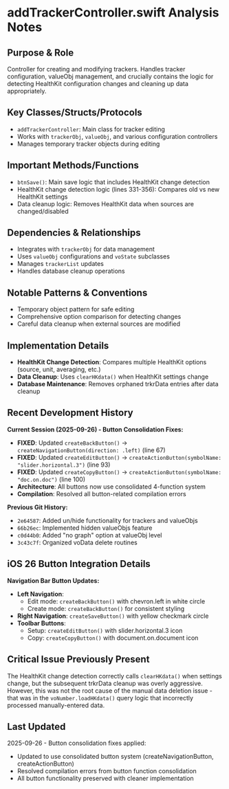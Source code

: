 # addTrackerController.swift Analysis Notes

## Purpose & Role
Controller for creating and modifying trackers. Handles tracker configuration, valueObj management, and crucially contains the logic for detecting HealthKit configuration changes and cleaning up data appropriately.

## Key Classes/Structs/Protocols
- `addTrackerController`: Main class for tracker editing
- Works with `trackerObj`, `valueObj`, and various configuration controllers
- Manages temporary tracker objects during editing

## Important Methods/Functions
- `btnSave()`: Main save logic that includes HealthKit change detection
- HealthKit change detection logic (lines 331-356): Compares old vs new HealthKit settings
- Data cleanup logic: Removes HealthKit data when sources are changed/disabled

## Dependencies & Relationships
- Integrates with `trackerObj` for data management
- Uses `valueObj` configurations and `voState` subclasses
- Manages `trackerList` updates
- Handles database cleanup operations

## Notable Patterns & Conventions
- Temporary object pattern for safe editing
- Comprehensive option comparison for detecting changes
- Careful data cleanup when external sources are modified

## Implementation Details
- **HealthKit Change Detection**: Compares multiple HealthKit options (source, unit, averaging, etc.)
- **Data Cleanup**: Uses `clearHKdata()` when HealthKit settings change
- **Database Maintenance**: Removes orphaned trkrData entries after data cleanup

## Recent Development History
**Current Session (2025-09-26) - Button Consolidation Fixes:**
- **FIXED**: Updated `createBackButton()` → `createNavigationButton(direction: .left)` (line 67)
- **FIXED**: Updated `createEditButton()` → `createActionButton(symbolName: "slider.horizontal.3")` (line 93)
- **FIXED**: Updated `createCopyButton()` → `createActionButton(symbolName: "doc.on.doc")` (line 100)
- **Architecture**: All buttons now use consolidated 4-function system
- **Compilation**: Resolved all button-related compilation errors

**Previous Git History:**
- `2e64587`: Added un/hide functionality for trackers and valueObjs
- `66b26ec`: Implemented hidden valueObjs feature
- `c0d44b0`: Added "no graph" option at valueObj level
- `3c43c7f`: Organized voData delete routines

## iOS 26 Button Integration Details
**Navigation Bar Button Updates:**
- **Left Navigation**:
  - Edit mode: `createBackButton()` with chevron.left in white circle
  - Create mode: `createBackButton()` for consistent styling
- **Right Navigation**: `createSaveButton()` with yellow checkmark circle
- **Toolbar Buttons**:
  - Setup: `createEditButton()` with slider.horizontal.3 icon
  - Copy: `createCopyButton()` with document.on.document icon

## Critical Issue Previously Present
The HealthKit change detection correctly calls `clearHKdata()` when settings change, but the subsequent trkrData cleanup was overly aggressive. However, this was not the root cause of the manual data deletion issue - that was in the `voNumber.loadHKdata()` query logic that incorrectly processed manually-entered data.

## Last Updated
2025-09-26 - Button consolidation fixes applied:
- Updated to use consolidated button system (createNavigationButton, createActionButton)
- Resolved compilation errors from button function consolidation
- All button functionality preserved with cleaner implementation